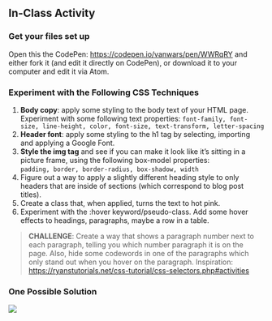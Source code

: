 ## In-Class Activity

### Get your files set up
Open this the CodePen: <a href="https://codepen.io/vanwars/pen/WWRqRY?editors=0100" target="_blank">https://codepen.io/vanwars/pen/WWRqRY</a> and either fork it (and edit it directly on CodePen), or download it to your computer and edit it via Atom.

### Experiment with the Following CSS Techniques
1. **Body copy**: apply some styling to the body text of your HTML page. Experiment with some following text properties: `font-family, font-size, line-height, color, font-size, text-transform, letter-spacing`
1. **Header font**: apply some styling to the h1 tag by selecting, importing and applying a Google Font.
1. **Style the img tag** and see if you can make it look like it’s sitting in a picture frame, using the following box-model properties:<br> `padding, border, border-radius, box-shadow, width`
1. Figure out a way to apply a slightly different heading style to only headers that are inside of sections (which correspond to blog post titles).
1. Create a class that, when applied, turns the text to hot pink.
1. Experiment with the :hover keyword/pseudo-class. Add some hover effects to headings, paragraphs, maybe a row in a table.

> **CHALLENGE**: Create a way that shows a paragraph number next to each paragraph, telling you which number paragraph it is on the page. Also, hide some codewords in one of the paragraphs which only stand out when you hover on the paragraph.
Inspiration: <a href="https://ryanstutorials.net/css-tutorial/css-selectors.php#activities" target="_blank">https://ryanstutorials.net/css-tutorial/css-selectors.php#activities</a> 

### One Possible Solution
<img class="frame" src="/spring2020/assets/images/lectures/activity1.gif">